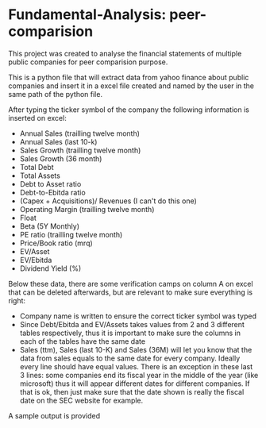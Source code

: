 # Fundamental-Analysis: peer-comparision
This project was created to analyse the financial statements of multiple public companies for peer comparision purpose.

This is a python file that will extract data from yahoo finance about public companies and insert it in a excel file created and named by the user in the same path of the python file.

After typing the ticker symbol of the company the following information is inserted on excel:
- Annual Sales (trailling twelve month)
- Annual Sales (last 10-k)
- Sales Growth (trailling twelve month)
- Sales Growth (36 month)
- Total Debt
- Total Assets
- Debt to Asset ratio
- Debt-to-Ebitda ratio
- (Capex + Acquisitions)/ Revenues (I can't do this one)
- Operating Margin (trailling twelve month)
- Float
- Beta (5Y Monthly)
- PE ratio (trailling twelve month)
- Price/Book ratio (mrq)
- EV/Asset
- EV/Ebitda
- Dividend Yield (%)

Below these data, there are some verification camps on column A on excel that can be deleted afterwards, but are relevant to make sure everything is right:
- Company name is written to ensure the correct ticker symbol was typed
- Since Debt/Ebitda and EV/Assets takes values from 2 and 3 different tables respectively, thus it is important to make sure the columns in each of the tables have the same date
- Sales (ttm), Sales (last 10-K) and Sales (36M) will let you know that the data from sales equals to the same date for every company. Ideally every line should have equal values. There is an exception in these last 3 lines: some companies end its fiscal year in the middle of the year (like microsoft) thus it will appear different dates for different companies. If that is ok, then just make sure that the date shown is really the fiscal date on the SEC website for example. 

A sample output is provided
